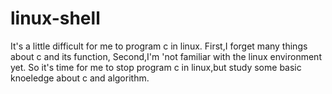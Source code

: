 # linux-shell

It's a little difficult for me to program c in linux.
First,I forget many things about c and its function,
Second,I'm 'not familiar with the linux environment yet.
So it's time for me to stop program c in linux,but study some basic knoeledge about c and algorithm.
